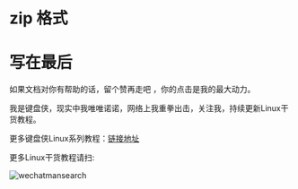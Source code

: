 # zip 格式

































# 写在最后
如果文档对你有帮助的话，留个赞再走吧 ，你的点击是我的最大动力。

我是键盘侠，现实中我唯唯诺诺，网络上我重拳出击，关注我，持续更新Linux干货教程。

更多键盘侠Linux系列教程：[链接地址](https://www.cnblogs.com/MrKeyboard/category/1786086.html)

更多Linux干货教程请扫:

![wechatmansearch](https://ylighgh.gitee.io/blogparkcdn/images/wechatmansearch.jpg)